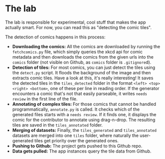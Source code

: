 # The lab

The lab is responsible for experimental, cool stuff that makes the app actually
smart. For now, you can read this as "detecting the comic tiles".

The detection of comics happens in this process:
* **Downloading the comics:** All the comics are downloaded by running the
  `fetchcomics.py` file, which simply queries the xkcd api for comic metadata
  and then downloads the comics from the given urls into the `comics` folder
  (not visible on Github, as `comics` folder is `.gitignore`d).
* **Detection of tiles:** For most comics, you can just detect the tiles using
  the `detect.py` script. It floods the background of the image and then
  extracts comic tiles. Have a look at this, it's really interesting!
  It saves the detected tiles in the `tiles_detected` folder in the format
  `<left> <top> <right> <bottom>`, one of these per line in reading order.
  If the generator encounters a comic that's not that easily parseable, it
  writes `needs review` in the first line of the file.
* **Annotating of complex tiles:** For those comics that cannot be handled
  programmatically, `annotate.py` is called. It checks which of the generated
  files starts with a `needs review`. If it finds one, it displays the comic
  for the contributor to annotate using drag-n-drop. The resulting tiles are
  saved in the `tiles_annotated` folder.
* **Merging of datasets:** Finally, the `tiles_generated` and `tiles_annotated`
  datasets are merged into one `tiles` folder, where naturally the
  user-generated tiles get priority over the generated ones.
* **Pushing to Github:** The project gets pushed to this Github repo.
* **Data gets pulled:** The app instances query the tile data from Github.
